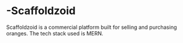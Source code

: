 # -Scaffoldzoid
 Scaffoldzoid is a commercial platform built for selling and purchasing oranges. The tech stack used is MERN.
